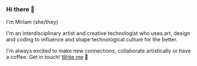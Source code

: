 ### Hi there 👋


I'm Miriam (she/they)

I'm an interdisciplinary artist and creative technologist who uses art, design and coding to influence and shape technological culture for the better.

I'm always excited to make new connections, collaborate artistically or have a coffee. Get in touch! [Write me](<mailto:miriampoletti@proton.me> "mail") 💌

